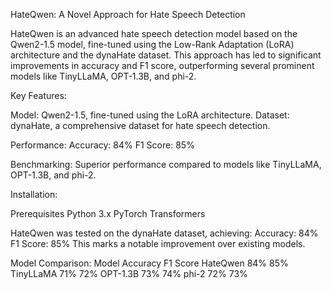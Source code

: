 HateQwen: A Novel Approach for Hate Speech Detection

HateQwen is an advanced hate speech detection model based on the Qwen2-1.5 model, fine-tuned using the Low-Rank Adaptation (LoRA) architecture and the dynaHate dataset. This approach has led to significant improvements in accuracy and F1 score, outperforming several prominent models like TinyLLaMA, OPT-1.3B, and phi-2.

Key Features: 

Model: Qwen2-1.5, fine-tuned using the LoRA architecture.
Dataset: dynaHate, a comprehensive dataset for hate speech detection.

Performance:
Accuracy: 84%
F1 Score: 85%

Benchmarking: Superior performance compared to models like TinyLLaMA, OPT-1.3B, and phi-2.

Installation:

Prerequisites
Python 3.x
PyTorch
Transformers

HateQwen was tested on the dynaHate dataset, achieving:
Accuracy: 84%
F1 Score: 85%
This marks a notable improvement over existing models.

Model Comparison:
Model	Accuracy	F1 Score
HateQwen	84%	    85%
TinyLLaMA	71%	    72%
OPT-1.3B	73%	    74%
phi-2	    72%     73%